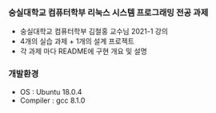 ### 숭실대학교 컴퓨터학부 리눅스 시스템 프로그래밍 전공 과제
* 숭실대학교 컴퓨터학부 김철홍 교수님 2021-1 강의
* 4개의 실습 과제 + 1개의 설계 프로젝트
* 각 과제 마다 README에 구현 개요 및 설명   

### 개발환경
* OS : Ubuntu 18.0.4
* Compiler : gcc 8.1.0
